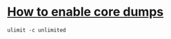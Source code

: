 # [How to enable core dumps](http://www.akadia.com/services/ora_enable_core.html)

```
ulimit -c unlimited
```
